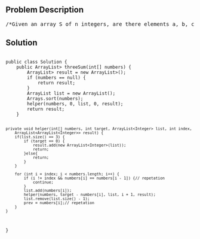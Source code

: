 <!--
<style>
  body { font-family: Arial, sans-serif; }
  .container { max-width: 700px; margin: 0 auto; padding: 10px; }
  .comment-block { background-color: #f9f9f9; padding: 10px; border-left: 5px solid #ccc; overflow-wrap: break-word; white-space: pre-wrap; }
  .code-block { background-color: #f4f4f4; padding: 10px; border: 1px solid #ddd; overflow-wrap: break-word; white-space: pre-wrap; }
</style>
-->

<div class='container'>
<h2>Problem Description</h2>
<div class='comment-block'>
<pre>
/*Given an array S of n integers, are there elements a, b, c in S such that a+ b + c = 0? Find all unique triplets in the array which gives the sum ofzero.NoticeElements in a triplet (a,b,c) must be in non-descending order. (ie, a ≤ b ≤c)The solution set must not contain duplicate triplets.ExampleFor example, given array S = {-1 0 1 2 -1 -4}, A solution set is:(-1, 0, 1)(-1, -1, 2)*/    /**     * @param numbers : Give an array numbers of n integer     * @return : Find all unique triplets in the array which gives the sumof zero.     */</pre>
</div>

<h2>Solution</h2>
<div class='code-block'>
<pre><code class='language-java'>
public class Solution {
    public ArrayList<ArrayList<Integer>> threeSum(int[] numbers) {
        ArrayList<ArrayList<Integer>> result = new ArrayList<ArrayList<Integer>>();
        if (numbers == null) {
            return result;
        }
        ArrayList<Integer> list = new ArrayList<Integer>();
        Arrays.sort(numbers);
        helper(numbers, 0, list, 0, result);
        return result;
    }
     
    private void helper(int[] numbers, int target, ArrayList<Integer> list, int index,
        ArrayList<ArrayList<Integer>> result) {
        if(list.size() == 3) {
            if (target == 0) {
                result.add(new ArrayList<Integer>(list));
                return;
            }else{
                return;
            }
        }
        
        for (int i = index; i < numbers.length; i++) {
            if (i != index && numbers[i] == numbers[i - 1]) {// repetation
                continue;
            }
            list.add(numbers[i]);
            helper(numbers, target - numbers[i], list, i + 1, result);
            list.remove(list.size() - 1);
            prev = numbers[i];// repetation
        }
    }
}</code></pre>
</div>
</div>
